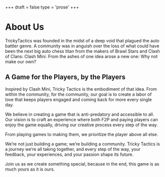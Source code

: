 ﻿+++
draft = false
type = 'prose'
+++

# About Us

TrickyTactics was founded in the midst of a deep void that plagued the auto battler genre. A community was in anguish over the loss of what could have been the next big auto chess titan from the makers of Brawl Stars and Clash of Clans: Clash Mini. From the ashes of one idea arose a new one: Why not make our own?

## A Game for the Players, by the Players
Inspired by Clash Mini, Tricky Tactics is the embodiment of that idea. From within the community, for the community, our goal is to create a labor of love that keeps players engaged and coming back for more every single day.

We believe in creating a game that is anti-predatory and accessible to all. Our vision is to craft an experience where both F2P and paying players can enjoy the game equally, driving our creative process every step of the way.

From playing games to making them, we prioritize the player above all else.

We’re not just building a game; we’re building a community. Tricky Tactics is a journey we’re all taking together, and every step of the way, your feedback, your experiences, and your passion shape its future.

Join us as we create something special, because in the end, this game is as much yours as it is ours.